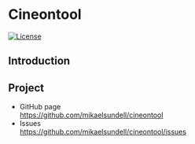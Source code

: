 Cineontool
==================

[![License](https://img.shields.io/badge/license-BSD%203--Clause-blue.svg?style=flat-square)](https://github.com/mikaelsundell/logctool/blob/master/README.md)

Introduction
------------

Project
-------

* GitHub page   
https://github.com/mikaelsundell/cineontool
* Issues   
https://github.com/mikaelsundell/cineontool/issues